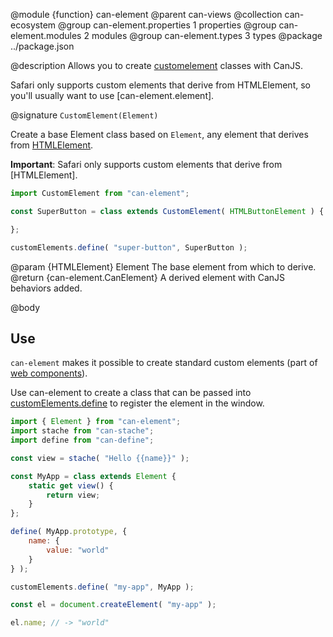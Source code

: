 @module {function} can-element
@parent can-views
@collection can-ecosystem
@group can-element.properties 1 properties
@group can-element.modules 2 modules
@group can-element.types 3 types
@package ../package.json

@description Allows you to create [customelement](https://developer.mozilla.org/en-US/docs/Web/Web_Components/Custom_Elements) classes with CanJS.

Safari only supports custom elements that derive from HTMLElement, so you'll usually want to use [can-element.element].

@signature `CustomElement(Element)`

Create a base Element class based on `Element`, any element that derives from [HTMLElement](https://developer.mozilla.org/en-US/docs/Web/API/HTMLElement).

**Important**: Safari only supports custom elements that derive from [HTMLElement].

```js
import CustomElement from "can-element";

const SuperButton = class extends CustomElement( HTMLButtonElement ) {

};

customElements.define( "super-button", SuperButton );
```

@param {HTMLElement} Element The base element from which to derive.
@return {can-element.CanElement} A derived element with CanJS behaviors added.

@body

## Use

`can-element` makes it possible to create standard custom elements (part of [web components](https://developer.mozilla.org/en-US/docs/Web/Web_Components)).

Use can-element to create a class that can be passed into [customElements.define](https://developer.mozilla.org/en-US/docs/Web/API/CustomElementRegistry/define) to register the element in the window.

```js
import { Element } from "can-element";
import stache from "can-stache";
import define from "can-define";

const view = stache( "Hello {{name}}" );

const MyApp = class extends Element {
	static get view() {
		return view;
	}
};

define( MyApp.prototype, {
	name: {
		value: "world"
	}
} );

customElements.define( "my-app", MyApp );

const el = document.createElement( "my-app" );

el.name; // -> "world"
```
